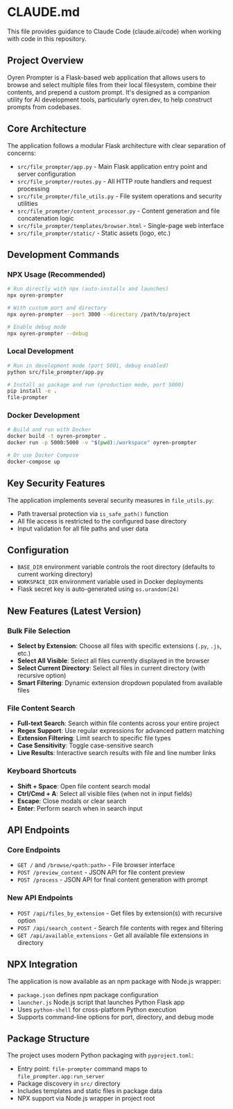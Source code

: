 # CLAUDE.md

This file provides guidance to Claude Code (claude.ai/code) when working with code in this repository.

## Project Overview

Oyren Prompter is a Flask-based web application that allows users to browse and select multiple files from their local filesystem, combine their contents, and prepend a custom prompt. It's designed as a companion utility for AI development tools, particularly oyren.dev, to help construct prompts from codebases.

## Core Architecture

The application follows a modular Flask architecture with clear separation of concerns:

- `src/file_prompter/app.py` - Main Flask application entry point and server configuration
- `src/file_prompter/routes.py` - All HTTP route handlers and request processing
- `src/file_prompter/file_utils.py` - File system operations and security utilities
- `src/file_prompter/content_processor.py` - Content generation and file concatenation logic
- `src/file_prompter/templates/browser.html` - Single-page web interface
- `src/file_prompter/static/` - Static assets (logo, etc.)

## Development Commands

### NPX Usage (Recommended)
```bash
# Run directly with npx (auto-installs and launches)
npx oyren-prompter

# With custom port and directory
npx oyren-prompter --port 3000 --directory /path/to/project

# Enable debug mode
npx oyren-prompter --debug
```

### Local Development
```bash
# Run in development mode (port 5001, debug enabled)
python src/file_prompter/app.py

# Install as package and run (production mode, port 5000)
pip install -e .
file-prompter
```

### Docker Development
```bash
# Build and run with Docker
docker build -t oyren-prompter .
docker run -p 5000:5000 -v "$(pwd):/workspace" oyren-prompter

# Or use Docker Compose
docker-compose up
```

## Key Security Features

The application implements several security measures in `file_utils.py`:
- Path traversal protection via `is_safe_path()` function
- All file access is restricted to the configured base directory
- Input validation for all file paths and user data

## Configuration

- `BASE_DIR` environment variable controls the root directory (defaults to current working directory)
- `WORKSPACE_DIR` environment variable used in Docker deployments
- Flask secret key is auto-generated using `os.urandom(24)`

## New Features (Latest Version)

### Bulk File Selection
- **Select by Extension**: Choose all files with specific extensions (`.py`, `.js`, etc.)
- **Select All Visible**: Select all files currently displayed in the browser
- **Select Current Directory**: Select all files in current directory (with recursive option)
- **Smart Filtering**: Dynamic extension dropdown populated from available files

### File Content Search
- **Full-text Search**: Search within file contents across your entire project
- **Regex Support**: Use regular expressions for advanced pattern matching
- **Extension Filtering**: Limit search to specific file types
- **Case Sensitivity**: Toggle case-sensitive search
- **Live Results**: Interactive search results with file and line number links

### Keyboard Shortcuts
- **Shift + Space**: Open file content search modal
- **Ctrl/Cmd + A**: Select all visible files (when not in input fields)
- **Escape**: Close modals or clear search
- **Enter**: Perform search when in search input

## API Endpoints

### Core Endpoints
- `GET /` and `/browse/<path:path>` - File browser interface
- `POST /preview_content` - JSON API for file content preview
- `POST /process` - JSON API for final content generation with prompt

### New API Endpoints
- `POST /api/files_by_extension` - Get files by extension(s) with recursive option
- `POST /api/search_content` - Search file contents with regex and filtering
- `GET /api/available_extensions` - Get all available file extensions in directory

## NPX Integration

The application is now available as an npm package with Node.js wrapper:
- `package.json` defines npm package configuration
- `launcher.js` Node.js script that launches Python Flask app
- Uses `python-shell` for cross-platform Python execution
- Supports command-line options for port, directory, and debug mode

## Package Structure

The project uses modern Python packaging with `pyproject.toml`:
- Entry point: `file-prompter` command maps to `file_prompter.app:run_server`
- Package discovery in `src/` directory
- Includes templates and static files in package data
- NPX support via Node.js wrapper in project root